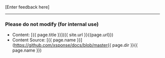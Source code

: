 [Enter feedback here]

---
### Please do not modify (for internal use)

* Content: [{{ page.title }}]({{ site.url }}{{page.url}})
* Content Source: [{{ page.name }}](https://github.com/xsponse/docs/blob/master{{ page.dir }}{{ page.name }})

